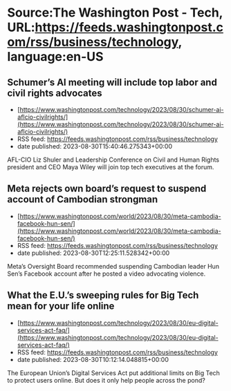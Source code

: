 # Source:The Washington Post - Tech, URL:https://feeds.washingtonpost.com/rss/business/technology, language:en-US

## Schumer’s AI meeting will include top labor and civil rights advocates
 - [https://www.washingtonpost.com/technology/2023/08/30/schumer-ai-aflcio-civilrights/](https://www.washingtonpost.com/technology/2023/08/30/schumer-ai-aflcio-civilrights/)
 - RSS feed: https://feeds.washingtonpost.com/rss/business/technology
 - date published: 2023-08-30T15:40:46.275343+00:00

AFL-CIO Liz Shuler and Leadership Conference on Civil and Human Rights president and CEO Maya Wiley will join top tech executives at the forum.

## Meta rejects own board’s request to suspend account of Cambodian strongman
 - [https://www.washingtonpost.com/world/2023/08/30/meta-cambodia-facebook-hun-sen/](https://www.washingtonpost.com/world/2023/08/30/meta-cambodia-facebook-hun-sen/)
 - RSS feed: https://feeds.washingtonpost.com/rss/business/technology
 - date published: 2023-08-30T12:25:11.528342+00:00

Meta’s Oversight Board recommended suspending Cambodian leader Hun Sen’s Facebook account after he posted a video advocating violence.

## What the E.U.’s sweeping rules for Big Tech mean for your life online
 - [https://www.washingtonpost.com/technology/2023/08/30/eu-digital-services-act-faq/](https://www.washingtonpost.com/technology/2023/08/30/eu-digital-services-act-faq/)
 - RSS feed: https://feeds.washingtonpost.com/rss/business/technology
 - date published: 2023-08-30T10:12:14.048815+00:00

The European Union’s Digital Services Act put additional limits on Big Tech to protect users online. But does it only help people across the pond?

